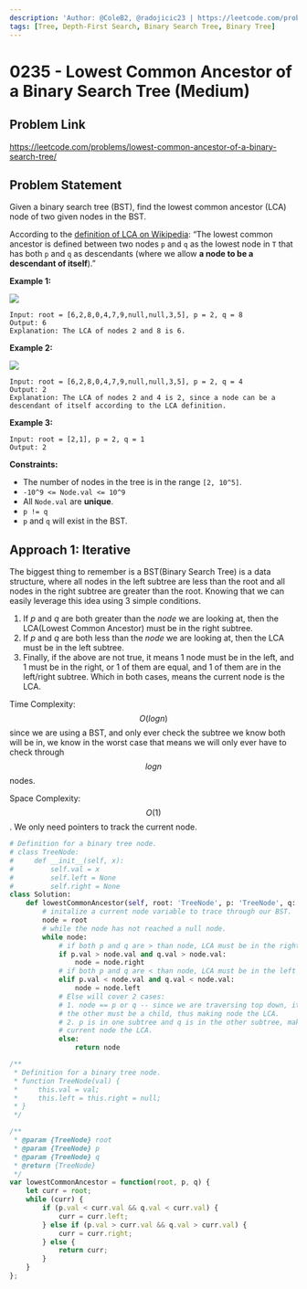 ```yaml
---
description: 'Author: @ColeB2, @radojicic23 | https://leetcode.com/problems/lowest-common-ancestor-of-a-binary-search-tree/'
tags: [Tree, Depth-First Search, Binary Search Tree, Binary Tree]
---
```


# 0235 - Lowest Common Ancestor of a Binary Search Tree (Medium)

## Problem Link

https://leetcode.com/problems/lowest-common-ancestor-of-a-binary-search-tree/

## Problem Statement

Given a binary search tree (BST), find the lowest common ancestor (LCA) node of two given nodes in the BST.

According to the [definition of LCA on Wikipedia](https://en.wikipedia.org/wiki/Lowest_common_ancestor): “The lowest common ancestor is defined between two nodes `p` and `q` as the lowest node in `T` that has both `p` and `q` as descendants (where we allow **a node to be a descendant of itself**).”


**Example 1:**

![](https://assets.leetcode.com/uploads/2018/12/14/binarysearchtree_improved.png)

```
Input: root = [6,2,8,0,4,7,9,null,null,3,5], p = 2, q = 8
Output: 6
Explanation: The LCA of nodes 2 and 8 is 6.
```

**Example 2:**

![](https://assets.leetcode.com/uploads/2018/12/14/binarysearchtree_improved.png)

```
Input: root = [6,2,8,0,4,7,9,null,null,3,5], p = 2, q = 4
Output: 2
Explanation: The LCA of nodes 2 and 4 is 2, since a node can be a descendant of itself according to the LCA definition.
```

**Example 3:**

```
Input: root = [2,1], p = 2, q = 1
Output: 2
```

**Constraints:**

- The number of nodes in the tree is in the range `[2, 10^5]`.
- `-10^9 <= Node.val <= 10^9`
- All `Node.val` are **unique**.
- `p != q`
- `p` and `q` will exist in the BST.

## Approach 1: Iterative

The biggest thing to remember is a BST(Binary Search Tree) is a data structure, where all nodes in the left subtree are less than the root and all nodes in the right subtree are greater than the root. Knowing that we can easily leverage this idea using 3 simple conditions.

1. If $p$ and $q$ are both greater than the $node$ we are looking at, then the LCA(Lowest Common Ancestor) must be in the right subtree.
2. If $p$ and $q$ are both less than the $node$ we are looking at, then the LCA must be in the left subtree.
3. Finally, if the above are not true, it means 1 node must be in the left, and 1 must be in the right, or 1 of them are equal, and 1 of them are in the left/right subtree. Which in both cases, means the current node is the LCA.

Time Complexity: $$O(log n)$$ since we are using a BST, and only ever check the subtree we know both will be in, we know in the worst case that means we will only ever have to check through $$log n$$ nodes.

Space Complexity: $$O(1)$$. We only need pointers to track the current node.

<Tabs>
<TabItem value="python" label="Python">
<SolutionAuthor name="@ColeB2"/>

```py
# Definition for a binary tree node.
# class TreeNode:
#     def __init__(self, x):
#         self.val = x
#         self.left = None
#         self.right = None
class Solution:
    def lowestCommonAncestor(self, root: 'TreeNode', p: 'TreeNode', q: 'TreeNode') -> 'TreeNode':
        # initalize a current node variable to trace through our BST.
        node = root
        # while the node has not reached a null node.
        while node:
            # if both p and q are > than node, LCA must be in the right subtree.
            if p.val > node.val and q.val > node.val:
                node = node.right
            # if both p and q are < than node, LCA must be in the left subtree.
            elif p.val < node.val and q.val < node.val:
                node = node.left
            # Else will cover 2 cases:
            # 1. node == p or q -- since we are traversing top down, it means
            # the other must be a child, thus making node the LCA.
            # 2. p is in one subtree and q is in the other subtree, making the 
            # current node the LCA.
            else:
                return node
```

</TabItem>

<TabItem value="js" label="JavaScript">
<SolutionAuthor name="@radojicic23"/>

```js
/**
 * Definition for a binary tree node.
 * function TreeNode(val) {
 *     this.val = val;
 *     this.left = this.right = null;
 * }
 */

/**
 * @param {TreeNode} root
 * @param {TreeNode} p
 * @param {TreeNode} q
 * @return {TreeNode}
 */
var lowestCommonAncestor = function(root, p, q) {
    let curr = root;
    while (curr) {
        if (p.val < curr.val && q.val < curr.val) {
            curr = curr.left;
        } else if (p.val > curr.val && q.val > curr.val) {
            curr = curr.right;
        } else {
            return curr;
        }
    }
};
```

</TabItem>
</Tabs>
